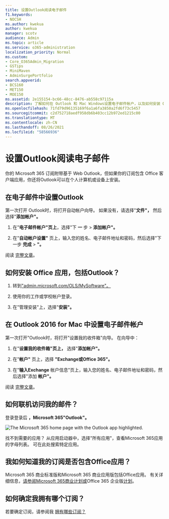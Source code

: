 ```yaml
---
title: 设置Outlook阅读电子邮件
f1.keywords:
- NOCSH
ms.author: kwekua
author: kwekua
manager: scotv
audience: Admin
ms.topic: article
ms.service: o365-administration
localization_priority: Normal
ms.custom:
- Core_O365Admin_Migration
- GSTips
- MiniMaven
- AdminSurgePortfolio
search.appverid:
- BCS160
- MET150
- MOE150
ms.assetid: 2e155154-bc66-48cc-8476-ab558c97115a
description: 了解如何在 Outlook 和 Mac Windows设置电子邮件帐户，以及如何安装 Office 应用和在线访问电子邮件。
ms.openlocfilehash: 71fd79d96135169f6a1a6fa3850a2fd6f73c5457
ms.sourcegitcommit: c2d752718aedf958db6b403cc12b972ed1215c00
ms.translationtype: MT
ms.contentlocale: zh-CN
ms.lasthandoff: 08/26/2021
ms.locfileid: "58566936"
---
```

# <a name="set-up-outlook-to-read-email"></a>设置Outlook阅读电子邮件

你的 Microsoft 365 订阅附带基于 Web Outlook，但如果你的订阅包含 Office 客户端应用，你还将Outlook可以在个人计算机或设备上安装。
  
## <a name="set-up-an-email-account-in-outlook"></a>在电子邮件中设置Outlook

第一次打开 Outlook时，将打开自动帐户向导。 如果没有，请选择"**文件"，** 然后选择"**添加帐户"。**
  
1. 在"**电子邮件帐户"页上**，选择"下 **一** 步 \> **添加帐户"。**
    
2. 在"**自动帐户设置"** 页上，输入您的姓名、电子邮件地址和密码，然后选择"下一步 **完成** \> **"。**
    
阅读 [完整文章](https://support.microsoft.com/office/6e27792a-9267-4aa4-8bb6-c84ef146101b)。
  
## <a name="how-do-i-install-the-office-apps-including-outlook"></a>如何安装 Office 应用，包括Outlook？

1. 转到["admin.microsoft.com/OLS/MySoftware"。](https://admin.microsoft.com/OLS/MySoftware.aspx)
    
2. 使用你的工作或学校帐户登录。
    
3. 在"管理安装"上，选择"**安装"。**
    
## <a name="set-up-an-email-account-in-outlook-2016-for-mac"></a>在 Outlook 2016 for Mac 中设置电子邮件帐户

第一次打开"Outlook时，将打开"设置我的收件箱"向导。 在向导中： 
  
1. 在"**设置我的收件箱"页上，** 选择"**添加帐户"。**
    
2. 在"**帐户"** 页上，选择 **"Exchange或Office 365"。**
    
3. 在"**输入Exchange** 帐户信息"页上，输入您的姓名、电子邮件地址和密码，然后选择"添加 **帐户"。**
    
阅读 [完整文章](https://support.microsoft.com/office/6e27792a-9267-4aa4-8bb6-c84ef146101b#PickTab=Outlook_for_Mac)。 
  
## <a name="how-do-i-access-my-mail-online"></a>如何联机访问我的邮件？

登录登录后 **，Microsoft 365"Outlook"。**
  
![The Microsoft 365 home page with the Outlook app highlighted.](../../media/3ceee838-9d85-4af3-95a6-fbcee11036f4.png)
  
找不到需要的应用？ 从应用启动器中，选择"所有应用"，查看Microsoft 365应用的字母列表。 可在此处搜索特定应用。 
  
## <a name="how-do-i-know-if-my-subscription-includes-office-apps"></a>我如何知道我的订阅是否包含Office应用？

Microsoft 365 商业标准版和Microsoft 365 商业应用版包括Office应用。 有关详细信息，[请参阅Microsoft 365商业计划或](https://go.microsoft.com/fwlink/p/?LinkId=723731)Office 365 企业版[计划](https://go.microsoft.com/fwlink/p/?LinkId=800029)。
  
## <a name="how-do-i-determine-what-subscription-i-have"></a>如何确定我拥有哪个订阅？

若要确定订阅，请参阅我 [拥有哪些订阅？](../admin-overview/what-subscription-do-i-have.md)
  

